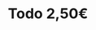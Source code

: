 ---
title: "Todo 2,50€"
url: /castellon-de-la-plana-castello-de-la-plana/todo-2-50eu/
shop: comodidad
---